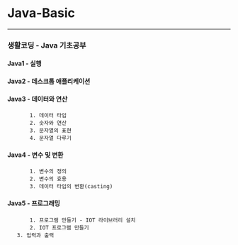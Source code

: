 # Java-Basic 
-------------
### 생활코딩 - Java 기초공부

#### Java1 - 실행

#### Java2 - 데스크톱 애플리케이션

#### Java3 - 데이터와 연산 
           1. 데이터 타입
           2. 숫자와 연산
           3. 문자열의 표현
           4. 문자열 다루기

#### Java4 - 변수 및 변환 
           1. 변수의 정의
           2. 변수의 효용
           3. 데이터 타입의 변환(casting)

#### Java5 - 프로그래밍 
           1. 프로그램 만들기 - IOT 라이브러리 설치
           2. IOT 프로그램 만들기
	   3. 입력과 출력	
           
